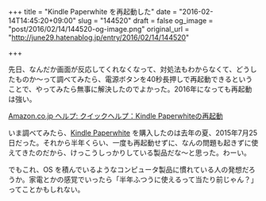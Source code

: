 +++
title = "Kindle Paperwhite を再起動した"
date = "2016-02-14T14:45:20+09:00"
slug = "144520"
draft = false
og_image = "post/2016/02/14/144520-og-image.png"
original_url = "http://june29.hatenablog.jp/entry/2016/02/14/144520"

+++

<p>先日、なんだか画面が反応してくれなくなって、対処法もわからなくて、どうしたものか〜って調べてみたら、電源ボタンを40秒長押しで再起動できるということで、やってみたら無事に解決したのでよかった。2016年になっても再起動は強い。</p>

<p><a href="https://www.amazon.co.jp/gp/help/customer/display.html?nodeId=201176080">Amazon.co.jp ヘルプ: クイックヘルプ：Kindle Paperwhiteの再起動</a></p>

<p>いま調べてみたら、<a class="keyword" href="http://d.hatena.ne.jp/keyword/Kindle%20Paperwhite">Kindle Paperwhite</a> を購入したのは去年の夏、2015年7月25日だった。それから半年くらい、一度も再起動せずに、なんの問題も起きずに使えてきたのだから、けっこうしっかりしている製品だな〜と思った。わーい。</p>

<p>でもこれ、OS を積んでいるようなコンピュータ製品に慣れている人の発想だろうか。家電とかの感覚でいったら「半年ふつうに使えるって当たり前じゃん？」ってことかもしれない。</p>